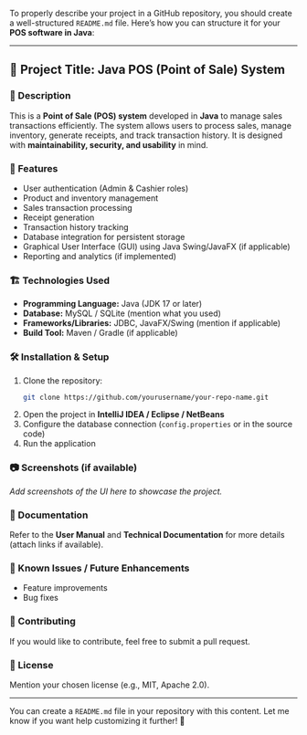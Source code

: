 To properly describe your project in a GitHub repository, you should create a well-structured `README.md` file. Here’s how you can structure it for your **POS software in Java**:

---

## 📌 Project Title: Java POS (Point of Sale) System

### 📝 Description  
This is a **Point of Sale (POS) system** developed in **Java** to manage sales transactions efficiently. The system allows users to process sales, manage inventory, generate receipts, and track transaction history. It is designed with **maintainability, security, and usability** in mind.

### 🚀 Features  
- User authentication (Admin & Cashier roles)  
- Product and inventory management  
- Sales transaction processing  
- Receipt generation  
- Transaction history tracking  
- Database integration for persistent storage  
- Graphical User Interface (GUI) using Java Swing/JavaFX (if applicable)  
- Reporting and analytics (if implemented)  

### 🏗️ Technologies Used  
- **Programming Language:** Java (JDK 17 or later)  
- **Database:** MySQL / SQLite (mention what you used)  
- **Frameworks/Libraries:** JDBC, JavaFX/Swing (mention if applicable)  
- **Build Tool:** Maven / Gradle (if applicable)  

### 🛠️ Installation & Setup  
1. Clone the repository:  
   ```sh
   git clone https://github.com/yourusername/your-repo-name.git
   ```
2. Open the project in **IntelliJ IDEA / Eclipse / NetBeans**  
3. Configure the database connection (`config.properties` or in the source code)  
4. Run the application  

### 📷 Screenshots (if available)  
*Add screenshots of the UI here to showcase the project.*

### 📖 Documentation  
Refer to the **User Manual** and **Technical Documentation** for more details (attach links if available).  

### 🐞 Known Issues / Future Enhancements  
- Feature improvements  
- Bug fixes  

### 🤝 Contributing  
If you would like to contribute, feel free to submit a pull request.  

### 📜 License  
Mention your chosen license (e.g., MIT, Apache 2.0).  

---

You can create a `README.md` file in your repository with this content. Let me know if you want help customizing it further! 🚀
